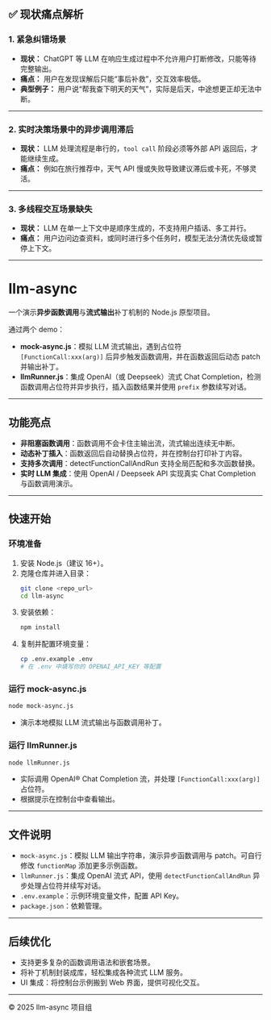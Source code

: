 ## ✅ 现状痛点解析

### 1. **紧急纠错场景**

- **现状：** ChatGPT 等 LLM 在响应生成过程中不允许用户打断修改，只能等待完整输出。
- **痛点：** 用户在发现误解后只能“事后补救”，交互效率极低。
- **典型例子：** 用户说“帮我查下明天的天气”，实际是后天，中途想更正却无法中断。

------

### 2. **实时决策场景中的异步调用滞后**

- **现状：** LLM 处理流程是串行的，`tool call` 阶段必须等外部 API 返回后，才能继续生成。
- **痛点：** 例如在旅行推荐中，天气 API 慢或失败导致建议滞后或卡死，不够灵活。

------

### 3. **多线程交互场景缺失**

- **现状：** LLM 在单一上下文中是顺序生成的，不支持用户插话、多工并行。
- **痛点：** 用户边问边查资料，或同时进行多个任务时，模型无法分清优先级或暂停上下文。

------

# llm-async

一个演示**异步函数调用**与**流式输出**补丁机制的 Node.js 原型项目。

通过两个 demo：

- **mock-async.js**：模拟 LLM 流式输出，遇到占位符 `[FunctionCall:xxx(arg)]` 后异步触发函数调用，并在函数返回后动态 patch 并输出补丁。
- **llmRunner.js**：集成 OpenAI（或 Deepseek）流式 Chat Completion，检测函数调用占位符并异步执行，插入函数结果并使用 `prefix` 参数续写对话。

---

## 功能亮点

- **非阻塞函数调用**：函数调用不会卡住主输出流，流式输出连续无中断。
- **动态补丁插入**：函数返回后自动替换占位符，并在控制台打印补丁内容。
- **支持多次调用**：detectFunctionCallAndRun 支持全局匹配和多次函数替换。
- **实时 LLM 集成**：使用 OpenAI / Deepseek API 实现真实 Chat Completion 与函数调用演示。

---

## 快速开始

### 环境准备

1. 安装 Node.js（建议 16+）。
2. 克隆仓库并进入目录：
   ```bash
   git clone <repo_url>
   cd llm-async
   ```
3. 安装依赖：
   ```bash
   npm install
   ```
4. 复制并配置环境变量：
   ```bash
   cp .env.example .env
   # 在 .env 中填写你的 OPENAI_API_KEY 等配置
   ```

### 运行 mock-async.js

```bash
node mock-async.js
```
- 演示本地模拟 LLM 流式输出与函数调用补丁。

### 运行 llmRunner.js

```bash
node llmRunner.js
```
- 实际调用 OpenAI® Chat Completion 流，并处理 `[FunctionCall:xxx(arg)]` 占位符。 
- 根据提示在控制台中查看输出。

---

## 文件说明

- `mock-async.js`：模拟 LLM 输出字符串，演示异步函数调用与 patch。可自行修改 `functionMap` 添加更多示例函数。
- `llmRunner.js`：集成 OpenAI 流式 API，使用 `detectFunctionCallAndRun` 异步处理占位符并续写对话。
- `.env.example`：示例环境变量文件，配置 API Key。
- `package.json`：依赖管理。

---

## 后续优化

- 支持更多复杂的函数调用语法和嵌套场景。
- 将补丁机制封装成库，轻松集成各种流式 LLM 服务。
- UI 集成：将控制台示例搬到 Web 界面，提供可视化交互。

---

© 2025 llm-async 项目组